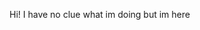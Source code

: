 Hi! I have no clue what im doing but im here
<!---
ceutpuppy/ceutpuppy is a ✨ special ✨ repository because its `README.md` (this file) appears on your GitHub profile.
You can click the Preview link to take a look at your changes.
--->
